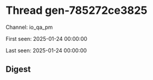 # Thread gen-785272ce3825
Channel: io_qa_pm

First seen: 2025-01-24 00:00:00

Last seen: 2025-01-24 00:00:00

## Digest


